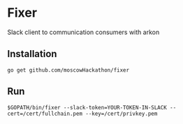 # Fixer

Slack client to communication consumers with arkon

## Installation 

	go get github.com/moscowHackathon/fixer
	
## Run
	$GOPATH/bin/fixer --slack-token=YOUR-TOKEN-IN-SLACK --cert=/cert/fullchain.pem --key=/cert/privkey.pem
